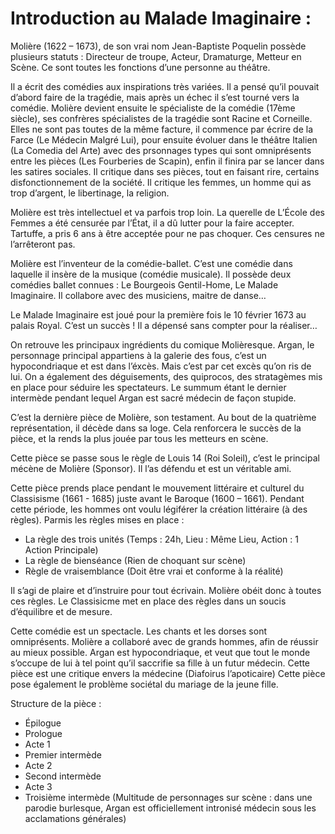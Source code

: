 # Introduction au Malade Imaginaire :

Molière (1622 – 1673), de son vrai nom Jean-Baptiste Poquelin possède plusieurs statuts : Directeur de troupe, Acteur, Dramaturge, Metteur en Scène. Ce sont toutes les fonctions d’une personne au théâtre.

Il a écrit des comédies aux inspirations très variées. Il a pensé qu’il pouvait d’abord faire de la tragédie, mais après un échec il s’est tourné vers la comédie. Molière devient ensuite le spécialiste de la comédie (17ème siècle), ses confrères spécialistes de la tragédie sont Racine et Corneille. Elles ne sont pas toutes de la même facture, il commence par écrire de la Farce (Le Médecin Malgré Lui), pour ensuite évoluer dans le théâtre Italien (La Comedia del Arte) avec des prsonnages types qui sont omniprésents entre les pièces (Les Fourberies de Scapin), enfin il finira par se lancer dans les satires sociales.
Il critique dans ses pièces, tout en faisant rire, certains disfonctionnement de la société. Il critique les femmes, un homme qui as trop d’argent, le libertinage, la religion.

Molière est très intellectuel et va parfois trop loin. La querelle de L’École des Femmes a été censurée par l’État, il a dû lutter pour la faire accepter. Tartuffe, a pris 6 ans à être acceptée pour ne pas choquer. Ces censures ne l’arrêteront pas.

Molière est l’inventeur de la comédie-ballet. C’est une comédie dans laquelle il insère de la musique (comédie musicale). Il possède deux comédies ballet connues : Le Bourgeois Gentil-Home, Le Malade Imaginaire. Il collabore avec des musiciens, maitre de danse…

Le Malade Imaginaire est joué pour la première fois le 10 février 1673 au palais Royal. C’est un succès ! Il a dépensé sans compter pour la réaliser…

On retrouve les principaux ingrédients du comique Molièresque. Argan, le personnage principal appartiens à la galerie des fous, c’est un hypocondriaque et est dans l’éxcès. Mais c’est par cet excès qu’on ris de lui.
On a également des déguisements, des quiprocos, des stratagèmes mis en place pour séduire les spectateurs.
Le summum étant le dernier intermède pendant lequel Argan est sacré médecin de façon stupide.

C’est la dernière pièce de Molière, son testament. Au bout de la quatrième représentation, il décède dans sa loge. Cela renforcera le succès de la pièce, et la rends la plus jouée par tous les metteurs en scène.

Cette pièce se passe sous le règle de Louis 14 (Roi Soleil), c’est le principal mécène de Molière (Sponsor). Il l’as défendu et est un véritable ami.

Cette pièce prends place pendant le mouvement littéraire et culturel du Classisisme (1661 - 1685) juste avant le Baroque (1600 – 1661). Pendant cette période, les hommes ont voulu légiférer la création littéraire (à des règles).
Parmis les règles mises en place :

* La règle des trois unités (Temps : 24h, Lieu : Même Lieu, Action : 1 Action Principale)
* La règle de bienséance (Rien de choquant sur scène)
* Règle de vraisemblance (Doit être vrai et conforme à la réalité)

Il s’agi de plaire et d’instruire pour tout écrivain.
Molière obéit donc à toutes ces règles. Le Classisicme met en place des règles dans un soucis d’équilibre et de mesure.

Cette comédie est un spectacle. Les chants et les dorses sont omniprésents.
Molière a collaboré avec de grands hommes, afin de réussir au mieux possible.
Argan est hypocondriaque, et veut que tout le monde s’occupe de lui à tel point qu’il saccrifie sa fille à un futur médecin.
Cette pièce est une critique envers la médecine (Diafoirus l’apoticaire)
Cette pièce pose également le problème sociétal du mariage de la jeune fille.

Structure de la pièce :

* Épilogue
* Prologue
* Acte 1
* Premier intermède
* Acte 2
* Second intermède
* Acte 3
* Troisième intermède (Multitude de personnages sur scène : dans une parodie burlesque, Argan est officiellement intronisé médecin sous les acclamations générales)